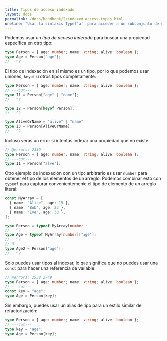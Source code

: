 ```yaml
---
title: Tipos de acceso indexado
layout: docs
permalink: /docs/handbook/2/indexed-access-types.html
oneline: "Usar la sintaxis Type['a'] para acceder a un subconjunto de un tipo."
---
```


Podemos usar un *tipo de acceso indexado* para buscar una propiedad específica en otro tipo:

```ts twoslash
type Person = { age: number; name: string; alive: boolean };
type Age = Person["age"];
//   ^?
```

El tipo de indexación en sí mismo es un tipo, por lo que podemos usar uniones, `keyof` u otros tipos completamente:

```ts twoslash
type Person = { age: number; name: string; alive: boolean };
// ---cut---
type I1 = Person["age" | "name"];
//   ^?

type I2 = Person[keyof Person];
//   ^?

type AliveOrName = "alive" | "name";
type I3 = Person[AliveOrName];
//   ^?
```

Incluso verás un error si intentas indexar una propiedad que no existe:

```ts twoslash
// @errors: 2339
type Person = { age: number; name: string; alive: boolean };
// ---cut---
type I1 = Person["alve"];
```

Otro ejemplo de indexación con un tipo arbitrario es usar `number` para obtener el tipo de los elementos de un arreglo.
Podemos combinar esto con `typeof` para capturar convenientemente el tipo de elemento de un arreglo literal:

```ts twoslash
const MyArray = [
  { name: "Alice", age: 15 },
  { name: "Bob", age: 23 },
  { name: "Eve", age: 38 },
];

type Person = typeof MyArray[number];
//   ^?
type Age = typeof MyArray[number]["age"];
//   ^?
// O
type Age2 = Person["age"];
//   ^?
```

Solo puedes usar tipos al indexar, lo que significa que no puedes usar una `const` para hacer una referencia de variable:

```ts twoslash
// @errors: 2538 2749
type Person = { age: number; name: string; alive: boolean };
// ---cut---
const key = "age";
type Age = Person[key];
```

Sin embargo, puedes usar un alias de tipo para un estilo similar de refactorización:

```ts twoslash
type Person = { age: number; name: string; alive: boolean };
// ---cut---
type key = "age";
type Age = Person[key];
```
